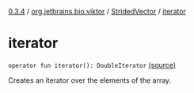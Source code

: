 [0.3.4](../../index.md) / [org.jetbrains.bio.viktor](../index.md) / [StridedVector](index.md) / [iterator](.)

# iterator

`operator fun iterator(): DoubleIterator` [(source)](https://github.com/JetBrains-Research/viktor/blob/0.3.4/src/main/kotlin/org/jetbrains/bio/viktor/StridedVector.kt#L431)

Creates an iterator over the elements of the array.

